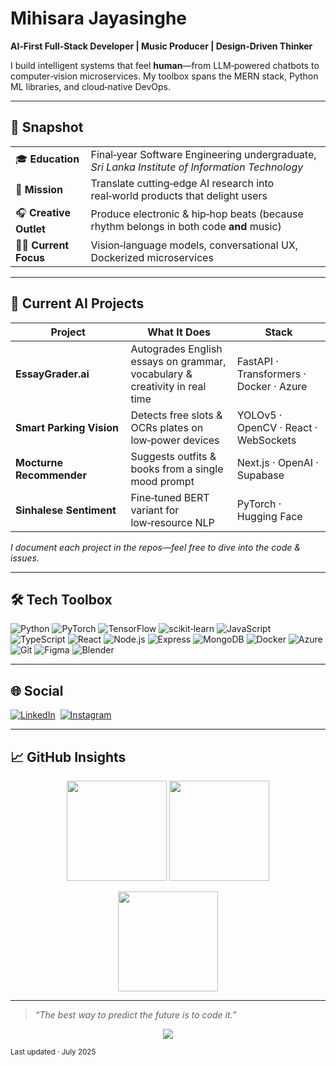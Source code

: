# Mihisara Jayasinghe

**AI‑First Full‑Stack Developer | Music Producer | Design‑Driven Thinker**

I build intelligent systems that feel **human**—from LLM‑powered chatbots to computer‑vision microservices. My toolbox spans the MERN stack, Python ML libraries, and cloud‑native DevOps.

---

## 🔎 Snapshot

|                         |                                                                                                |
| ----------------------- | ---------------------------------------------------------------------------------------------- |
| 🎓 **Education**        | Final‑year Software Engineering undergraduate, *Sri Lanka Institute of Information Technology* |
| 🚀 **Mission**          | Translate cutting‑edge AI research into real‑world products that delight users                 |
| 🎧 **Creative Outlet**  | Produce electronic & hip‑hop beats (because rhythm belongs in both code **and** music)         |
| 🧑‍💻 **Current Focus** | Vision‑language models, conversational UX, Dockerized microservices                            |

---

## 🤖 Current AI Projects

| Project                  | What It Does                                                               | Stack                                   |
| ------------------------ | -------------------------------------------------------------------------- | --------------------------------------- |
| **EssayGrader.ai**       | Autogrades English essays on grammar, vocabulary & creativity in real time | FastAPI · Transformers · Docker · Azure |
| **Smart Parking Vision** | Detects free slots & OCRs plates on low‑power devices                      | YOLOv5 · OpenCV · React · WebSockets    |
| **Mocturne Recommender** | Suggests outfits & books from a single mood prompt                         | Next.js · OpenAI · Supabase             |
| **Sinhalese Sentiment**  | Fine‑tuned BERT variant for low‑resource NLP                               | PyTorch · Hugging Face                  |

*I document each project in the repos—feel free to dive into the code & issues.*

---

## 🛠️  Tech Toolbox

![Python](https://img.shields.io/badge/Python-3776AB?style=flat-square\&logo=python\&logoColor=white) ![PyTorch](https://img.shields.io/badge/PyTorch-EE4C2C?style=flat-square\&logo=pytorch\&logoColor=white) ![TensorFlow](https://img.shields.io/badge/TensorFlow-FF6F00?style=flat-square\&logo=tensorflow\&logoColor=white) ![scikit‑learn](https://img.shields.io/badge/scikit--learn-F7931E?style=flat-square\&logo=scikit-learn\&logoColor=white)
![JavaScript](https://img.shields.io/badge/JavaScript-F7DF1E?style=flat-square\&logo=javascript\&logoColor=222) ![TypeScript](https://img.shields.io/badge/TypeScript-3178C6?style=flat-square\&logo=typescript\&logoColor=white) ![React](https://img.shields.io/badge/React-61DAFB?style=flat-square\&logo=react\&logoColor=222) ![Node.js](https://img.shields.io/badge/Node.js-339933?style=flat-square\&logo=node.js\&logoColor=white) ![Express](https://img.shields.io/badge/Express-000?style=flat-square\&logo=express\&logoColor=white) ![MongoDB](https://img.shields.io/badge/MongoDB-47A248?style=flat-square\&logo=mongodb\&logoColor=white)
![Docker](https://img.shields.io/badge/Docker-2496ED?style=flat-square\&logo=docker\&logoColor=white) ![Azure](https://img.shields.io/badge/Azure-0078d4?style=flat-square\&logo=azure-devops\&logoColor=white) ![Git](https://img.shields.io/badge/Git-F05032?style=flat-square\&logo=git\&logoColor=white)
![Figma](https://img.shields.io/badge/Figma-F24E1E?style=flat-square\&logo=figma\&logoColor=white) ![Blender](https://img.shields.io/badge/Blender-F5792A?style=flat-square\&logo=blender\&logoColor=white)

---

## 🌐 Social

[![LinkedIn](https://img.shields.io/badge/LinkedIn-0A66C2?style=for-the-badge\&logo=LinkedIn\&logoColor=white)](https://linkedin.com/in/mihisarajayasinghe) 
[![Instagram](https://img.shields.io/badge/Instagram-E4405F?style=for-the-badge\&logo=Instagram\&logoColor=white)](https://instagram.com/mihisarajayasinghej)

---

## 📈 GitHub Insights

<p align="center">
  <img src="https://github-readme-stats.vercel.app/api?username=MihisaraJayasinghe&show_icons=true&theme=tokyonight&hide_border=true" height="160" />
  <img src="https://github-readme-streak-stats.herokuapp.com?user=MihisaraJayasinghe&theme=tokyonight&hide_border=true" height="160" />
</p>
<p align="center">
  <img src="https://github-readme-stats.vercel.app/api/top-langs/?username=MihisaraJayasinghe&layout=compact&theme=tokyonight&hide_border=true" height="160" />
</p>

---

> *“The best way to predict the future is to code it.”*

<p align="center">
  <a href="https://visitcount.itsvg.in">
    <img src="https://visitcount.itsvg.in/api?id=MihisaraJayasinghe&icon=6&color=0A66C2" />
  </a>
</p>

<sub align="center">Last updated · July 2025</sub>
